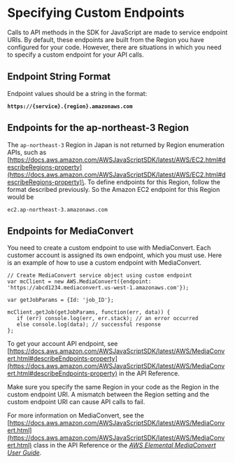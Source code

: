 # Specifying Custom Endpoints<a name="specifying-endpoints"></a>

Calls to API methods in the SDK for JavaScript are made to service endpoint URIs\. By default, these endpoints are built from the Region you have configured for your code\. However, there are situations in which you need to specify a custom endpoint for your API calls\.

## Endpoint String Format<a name="w6aac14c23b5"></a>

Endpoint values should be a string in the format:

**`https://{service}.{region}.amazonaws.com`**

## Endpoints for the ap\-northeast\-3 Region<a name="w6aac14c23c11"></a>

The `ap-northeast-3` Region in Japan is not returned by Region enumeration APIs, such as [https://docs.aws.amazon.com/AWSJavaScriptSDK/latest/AWS/EC2.html#describeRegions-property](https://docs.aws.amazon.com/AWSJavaScriptSDK/latest/AWS/EC2.html#describeRegions-property)\. To define endpoints for this Region, follow the format described previously\. So the Amazon EC2 endpoint for this Region would be

`ec2.ap-northeast-3.amazonaws.com`

## Endpoints for MediaConvert<a name="w6aac14c23c13"></a>

You need to create a custom endpoint to use with MediaConvert\. Each customer account is assigned its own endpoint, which you must use\. Here is an example of how to use a custom endpoint with MediaConvert\.

```
// Create MediaConvert service object using custom endpoint
var mcClient = new AWS.MediaConvert({endpoint: 'https://abcd1234.mediaconvert.us-west-1.amazonaws.com'});

var getJobParams = {Id: 'job_ID'};

mcClient.getJob(getJobParams, function(err, data)) {
   if (err) console.log(err, err.stack); // an error occurred
   else console.log(data); // successful response
};
```

To get your account API endpoint, see [https://docs.aws.amazon.com/AWSJavaScriptSDK/latest/AWS/MediaConvert.html#describeEndpoints-property](https://docs.aws.amazon.com/AWSJavaScriptSDK/latest/AWS/MediaConvert.html#describeEndpoints-property) in the API Reference\.

Make sure you specify the same Region in your code as the Region in the custom endpoint URI\. A mismatch between the Region setting and the custom endpoint URI can cause API calls to fail\.

For more information on MediaConvert, see the [https://docs.aws.amazon.com/AWSJavaScriptSDK/latest/AWS/MediaConvert.html](https://docs.aws.amazon.com/AWSJavaScriptSDK/latest/AWS/MediaConvert.html) class in the API Reference or the *[AWS Elemental MediaConvert User Guide](https://docs.aws.amazon.com/mediaconvert/latest/ug/)*\.